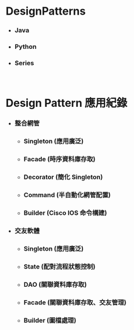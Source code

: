 DesignPatterns
=====
* ### Java
* ### Python
* ### Series
<br />

Design Pattern 應用紀錄
=====
* ### 整合網管
    * ### Singleton (應用廣泛)
    * ### Facade (時序資料庫存取)
    * ### Decorator (簡化 Singleton)
    * ### Command (半自動化網管配置)
    * ### Builder (Cisco IOS 命令構建)
* ### 交友軟體
    * ### Singleton (應用廣泛)
    * ### State (配對流程狀態控制)
    * ### DAO (關聯資料庫存取)
    * ### Facade (關聯資料庫存取、交友管理)
    * ### Builder (圖檔處理)
<br />

